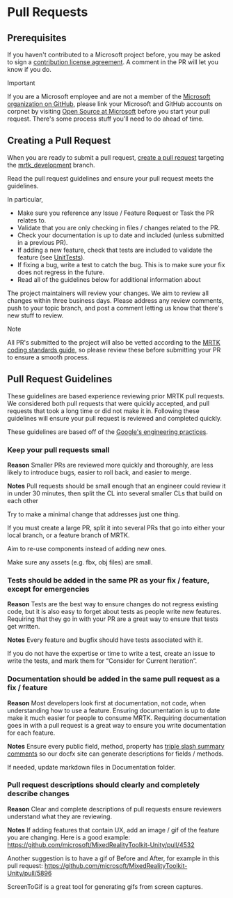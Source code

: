 # Pull Requests

## Prerequisites
If you haven't contributed to a Microsoft project before, you may be asked to sign a [contribution license agreement](https://cla.microsoft.com/). 
A comment in the PR will let you know if you do.

> [!IMPORTANT]
> If you are a Microsoft employee and are not a member of the [Microsoft organization on GitHub](https://github.com/Microsoft), please link your Microsoft and GitHub accounts on corpnet by visiting [Open Source at Microsoft](https://opensource.microsoft.com/) before you start your pull request. There's some process stuff you'll need to do ahead of time.

## Creating a Pull Request
When you are ready to submit a pull request, [create a pull request](https://github.com/microsoft/MixedRealityToolkit-Unity/compare/mrtk_development...mrtk_development?expand=1) targeting the [mrtk_development](https://github.com/microsoft/mixedrealitytoolkit-unity/tree/mrtk_development) branch.

Read the pull request guidelines and ensure your pull request meets the guidelines.

In particular,
* Make sure you reference any Issue / Feature Request or Task the PR relates to.
* Validate that you are only checking in files / changes related to the PR.
* Check your documentation is up to date and included (unless submitted in a previous PR).
* If adding a new feature, check that tests are included to validate the feature (see [UnitTests](UnitTests.md)).
* If fixing a bug, write a test to catch the bug. This is to make sure your fix does not regress in the future.
* Read all of the guidelines below for additional information about 

The project maintainers will review your changes. We aim to review all changes within three business days. Please address any review comments, push to your topic branch, and post a comment letting us know that there's new stuff to review.

> [!NOTE]
> All PR's submitted to the project will also be vetted according to the [MRTK coding standards guide](CodingGuidelines.md), so please review these before submitting your PR to ensure a smooth process.

## Pull Request Guidelines
These guidelines are based experience reviewing prior MRTK pull requests. We considered both pull requests that were quickly accepted, and pull requests that took a long time or did not make it in. Following these guidelines will ensure your pull request is reviewed and completed quickly. 

These guidelines are based off of the [Google's engineering practices](https://google.github.io/eng-practices/review/developer/small-cls.html).

### Keep your pull requests small
**Reason**
Smaller PRs are reviewed more quickly and thoroughly, are less likely to introduce bugs, easier to roll back, and easier to merge.

**Notes**
Pull requests should be small enough that an engineer could review it in under 30 minutes, then split the CL into several smaller CLs that build on each other

Try to make a minimal change that addresses just one thing.

If you must create a large PR, split it into several PRs that go into either your local branch, or a feature branch of MRTK.

Aim to re-use components instead of adding new ones.

Make sure any assets (e.g. fbx, obj files) are small.

### Tests should be added in the same PR as your fix / feature, except for emergencies
**Reason**
Tests are the best way to ensure changes do not regress existing code, but it is also easy to forget about tests as people write new features. Requiring that they go in with your PR are a great way to ensure that tests get written.

**Notes**
Every feature and bugfix should have tests associated with it.

If you do not have the expertise or time to write a test, create an issue to write the tests, and mark them for “Consider for Current Iteration”.

### Documentation should be added in the same pull request as a fix / feature
**Reason**
Most developers look first at documentation, not code, when understanding how to use a feature. Ensuring documentation is up to date make it much easier for people to consume MRTK. Requiring documentation goes in with a pull request is a great way to ensure you write documentation for each feature.

**Notes**
Ensure every public field, method, property has [triple slash summary comments](https://dotnet.github.io/docfx/spec/triple_slash_comments_spec.html) so our docfx site can generate descriptions for fields / methods.

If needed, update markdown files in Documentation folder.

### Pull request descriptions should clearly and completely describe changes
**Reason**
Clear and complete descriptions of pull requests ensure reviewers understand what they are reviewing.

**Notes**
If adding features that contain UX, add an image / gif of the feature you are changing. Here is a good example: https://github.com/microsoft/MixedRealityToolkit-Unity/pull/4532

Another suggestion is to have a gif of Before and After, for example in this pull request: https://github.com/microsoft/MixedRealityToolkit-Unity/pull/5896

ScreenToGif is a great tool for generating gifs from screen captures.
